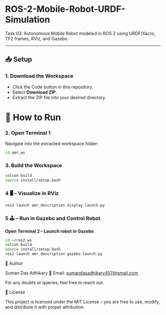 # ROS-2-Mobile-Robot-URDF-Simulation
   Task 03: Autonomous Mobile Robot modeled in ROS 2 using URDF/Xacro, TF2 frames, RViz, and Gazebo.

---

## 📥 Setup

### 1. Download the Workspace

* Click the Code button in this repository.
* Select **Download ZIP**.
* Extract the ZIP file into your desired directory.

# 🔽 How to Run

### 2. Open Terminal 1

Navigate into the extracted workspace folder:

```bash
cd amr_ws
```

### 3. Build the Workspace

```bash
colcon build
source install/setup.bash
```


### 4 🖥️  – Visualize in RViz

```bash
ros2 launch amr_description display.launch.py
```


### 5 🕹️ – Run in Gazebo and Control Robot

**Open Terminal 2 – Launch robot in Gazebo**

```bash
cd ~/ros2_ws
colcon build
source install/setup.bash
ros2 launch amr_description gazebo.launch.py
```


👤 Author

Suman Das Adhikary
📧 Email: sumandasadhikary457@gmail.com

For any doubts or queries, feel free to reach out.

📜 License

This project is licensed under the MIT License – you are free to use, modify, and distribute it with proper attribution.
